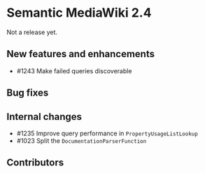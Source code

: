 # Semantic MediaWiki 2.4

Not a release yet.

## New features and enhancements

* #1243 Make failed queries discoverable

## Bug fixes

## Internal changes

* #1235 Improve query performance in `PropertyUsageListLookup`
* #1023 Split the `DocumentationParserFunction`

## Contributors
